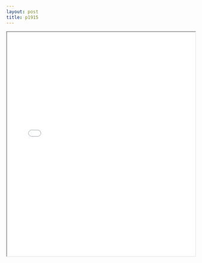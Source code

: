 ```yaml
---
layout: post
title: p1915
---
```


<div class="pdf-container">
<iframe src="/ea/assets/pdfs/pubs.n.ins/p1915.pdf" height="600" width="100%" allowFullScreen="true"></iframe>
</div>

